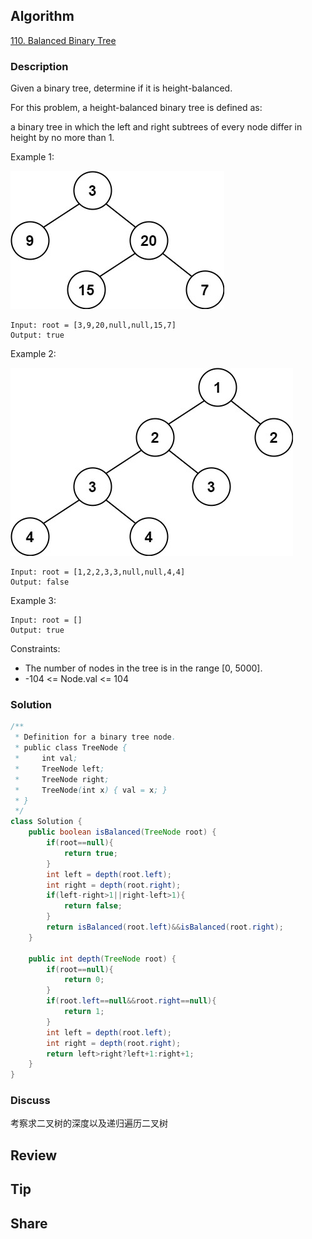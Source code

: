 ## Algorithm

[110. Balanced Binary Tree](https://leetcode.com/problems/balanced-binary-tree/)

### Description

Given a binary tree, determine if it is height-balanced.

For this problem, a height-balanced binary tree is defined as:

a binary tree in which the left and right subtrees of every node differ in height by no more than 1.


Example 1:

![](assets/20210101-8541df04.png)

```
Input: root = [3,9,20,null,null,15,7]
Output: true
```

Example 2:

![](assets/20210101-ecd57b30.png)

```
Input: root = [1,2,2,3,3,null,null,4,4]
Output: false
```


Example 3:

```
Input: root = []
Output: true
```

Constraints:

- The number of nodes in the tree is in the range [0, 5000].
- -104 <= Node.val <= 104

### Solution

```java
/**
 * Definition for a binary tree node.
 * public class TreeNode {
 *     int val;
 *     TreeNode left;
 *     TreeNode right;
 *     TreeNode(int x) { val = x; }
 * }
 */
class Solution {
    public boolean isBalanced(TreeNode root) {
        if(root==null){
            return true;
        }
        int left = depth(root.left);
        int right = depth(root.right);
        if(left-right>1||right-left>1){
            return false;
        }
        return isBalanced(root.left)&&isBalanced(root.right);
    }

    public int depth(TreeNode root) {
        if(root==null){
            return 0;
        }
        if(root.left==null&&root.right==null){
            return 1;
        }
        int left = depth(root.left);
        int right = depth(root.right);
        return left>right?left+1:right+1;
    }
}
```

### Discuss

考察求二叉树的深度以及递归遍历二叉树

## Review


## Tip


## Share
